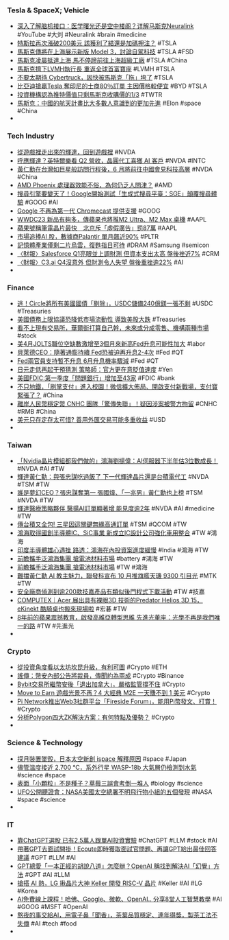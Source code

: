 ### Tesla & SpaceX; Vehicle
- [深入了解脑机接口：医学曙光还是空中楼阁？详解马斯克Neuralink](https://www.youtube.com/watch?v=VCUascPBeMI) #YouTube #大刘 #Neuralink #brain #medicine
- [特斯拉再次漲破200美元 該獲利了結還是加碼押注？](https://news.cnyes.com/news/id/5198865) #TSLA
- [馬斯克傳將在上海展示新版 Model 3，討論自駕科技](https://technews.tw/2023/06/01/tesla-plans-to-showcase-updated-model-3-with-musk-in-shanghai/) #TSLA #FSD
- [馬斯克凌晨抵達上海,馬不停蹄前往上海超級工廠](https://m.cnyes.com/news/id/5199212) #TSLA #China
- [馬斯克擠下LVMH執行長 重返全球首富寶座](https://m.cnyes.com/news/id/5198874) #LVMH #TSLA
- [不要太期待 Cybertruck，因快被馬斯克「拖」垮了](https://technews.tw/2023/06/01/do-not-expect-cybertruck/) #TSLA
- [比亞迪搶贏Tesla 奪印尼的士商80％訂單 主因價格較便宜](https://hk.finance.yahoo.com/news/又勝-仗-比亞迪搶贏tesla-奪印尼的士商80-訂單-090000712.html) #BYD #TSLA
- [投資機構認為推特價值只剩馬斯克收購價的1/3](https://www.ithome.com.tw/news/157132) #TWTR
- [馬斯克：中國的航天計畫比大多數人意識到的更加先進](https://std.stheadline.com/realtime/article/1928973/即時-中國-馬斯克-中國的航天計畫比大多數人意識到的更加先進) #Elon #space #China
-
### Tech Industry
- [從遊戲裡走出來的輝達，回到遊戲裡](https://technews.tw/2023/06/01/nvidia-ace_games-characters_generative-ai/) #NVDA
- [呼應輝達？英特爾樂看 Q2 營收，晶圓代工喜獲 AI 客戶](https://technews.tw/2023/06/01/intel-q2-ai/) #NVDA #INTC
- [黃仁勳在台灣如巨星般訪問行程後，6 月將前往中國會見科技高層](https://technews.tw/2023/06/01/nvidia-ceo-to-travel-to-china-in-june/) #NVDA #China
- [AMD Phoenix 處理器效能不俗，為何仍乏人問津？](https://kortanews.com/posts/aHR0cHM6Ly90ZWNobmV3cy50dy8yMDIzLzA1LzMxL2FtZC1waG9lbml4Lw==) #AMD
- [搜尋引擎要變天了！Google開始測試「生成式搜尋平臺：SGE」顛覆搜尋體驗](https://www.techbang.com/posts/106769-search-engines-sg) #GOOG #AI
- [Google 不再為第一代 Chromecast 提供支援](https://chinese.engadget.com/google-has-officially-stopped-supporting-the-first-gen-chromecast-010011507.html) #GOOG
- [WWDC23 新品有夠多，傳蘋果也將推M2 Ultra、M2 Max 桌機](https://technews.tw/2023/06/01/wwdc23-m2-ultra-m2-max/) #AAPL
- [蘋果號稱筆電晶片最快　北京斥「虛假廣告」罰87萬](https://tw.nextapple.com/international/20230531/9EC6EB85778547E5F3A3A654340BAAA6) #AAPL
- [市場追捧AI 股，數據商Palantir 單月飆近90%](https://finance.technews.tw/2023/05/31/palantir-soars-nearly-90percent-in-a-single-month/) #PLTR
- [記憶體產業僅剩二片烏雲，復甦指日可待](https://technews.tw/2023/06/01/there-are-only-two-dark-clouds-left-in-the-memory-industry/) #DRAM #Samsung #semicon
- [〈財報〉Salesforce Q1亮眼並上調財測 但資本支出太高 盤後挫近7%](https://m.cnyes.com/news/id/5198859) #CRM
- [〈財報〉C3.ai Q4沒意外 但財測令人失望 盤後重挫逾22%](https://news.cnyes.com/news/id/5198861) #AI
-
### Finance
- [逃！Circle將所有美國國債「剔除」，USDC儲備240億鎂一張不剩](https://www.blocktempo.com/usdc-issuer-circle-has-ditched-all-u-s-treasuries-from-24b-reserve-fund-amid-debt-ceiling-showdown/) #USDC #Treasuries
- [美國債務上限協議恐降低市場流動性 導致美股大跌](https://m.cnyes.com/news/id/5198687) #Treasuries
- [看不上現有交易所，華爾街打算自己幹，未來或分成零售、機構兩種市場](https://abmedia.io/wall-street-prepares-to-take-on-established-crypto-companies) #stock
- [美4月JOLTS職位空缺數激增至3個月來新高Fed升息可能性加大](https://news.cnyes.com/news/id/5198802) #labor
- [貝萊德CEO：隨著通膨持續 Fed恐被迫再升息2-4次](https://m.cnyes.com/news/id/5199642) #Fed #QT
- [Fed兩官員支持暫不升息 6月升息機率驟減](https://news.cnyes.com/news/id/5198867) #Fed #QT
- [日元走低再起干預猜測 策略師：官方更在意貶值速度](https://m.cnyes.com/news/id/5197802) #Yen
- [美國FDIC:第一季度「問題銀行」增加至43家](https://m.cnyes.com/news/id/5198965) #FDIC #bank
- [不只地鐵，「刷掌支付」進入校園！微信擴大佈局、開啟支付新戰場，支付寶緊張了？](https://www.bnext.com.tw/article/75453/wecaht-pay) #China
- [離岸人民幣穩定幣 CNHC 團隊「驚傳失聯」！疑因涉案被警方拘留](https://blockcast.it/2023/05/31/cnhc-stablecoin-team-disappeared/) #CNHC #RMB #China
- [美元只存定存太可惜? 善用外匯交易可能多重收益](https://news.cnyes.com/news/id/5197318) #USD
-
### Taiwan
- [「Nvidia晶片模組都我們做的」鴻海劉揚偉：AI伺服器下半年估3位數成長！](https://www.wealth.com.tw/articles/e7f0e699-84f4-4974-9c40-f25ca37c3ce6) #NVDA #AI #TW
- [輝達黃仁勳：與張忠謀吃過飯了 下一代輝達晶片還是台積電代工](https://today.line.me/tw/v2/article/EXDP81Y) #NVDA #TSM #TW
- [誰是夢幻CEO？張忠謀奪第一 張國煒、「一兆男」黃仁勳也上榜](https://www.wealth.com.tw/articles/d657bac5-44dc-43f0-a005-849b2f5e5fe2) #TSM #NVDA #TW
- [輝達醫療策略夥伴 醫揚AI訂單顯著增 能見度逾2年](https://m.cnyes.com/news/id/5199624) #NVDA #AI #medicine #TW
- [傳台積又全包! 三星因這關鍵無緣高通訂單](https://ctee.com.tw/news/tech/874173.html) #TSM #QCOM #TW
- [鴻海取得國創半導體IC、SiC事業 新成立IC設計公司強化車用整合](https://m.cnyes.com/news/id/5198762) #TW #鴻海
- [印度半導體雄心遇挫 路透：鴻海在內投資案進度緩慢](https://news.cnyes.com/news/id/5199508) #India #鴻海 #TW
- [前瞻攜手泛鴻海集團 搶電池材料市場](https://news.cnyes.com/news/id/5199662) #battery #鴻海 #TW
- [前瞻攜手泛鴻海集團 搶電池材料市場](https://m.cnyes.com/news/id/5199662) #TW #鴻海
- [難擋黃仁勳 AI 教主魅力，聯發科宣布 10 月推旗艦天璣 9300 引目光](https://technews.tw/2023/05/31/mediatek-announces-launch-of-flagship-dimensity-9300-in-october/) #MTK #TW
- [安全廠商偵測到逾200款技嘉產品有類似後門程式下載活動](https://www.ithome.com.tw/news/157146) #TW #技嘉
- [COMPUTEX｜Acer 展出具有裸眼3D 技術的Predator Helios 3D 15，eKinekt 酷騎桌也搬來現場啦](https://agirls.aotter.net/post/62253) #宏碁 #TW
- [8年前的蘋果震撼教育，啟發高維亞轉型思維 先進光董座：光學不再是我們唯一的路](https://www.wealth.com.tw/articles/1f55520c-93d3-4b67-8316-9c81d911b2d4) #TW #先進光
-
### Crypto
- [從投資角度看以太坊坎昆升級，有利可圖](https://www.blocktempo.com/cancun-upgrade-from-an-investment-perspective/) #Crypto #ETH
- [謠傳：幣安內部公告將裁員，傳聞約為兩成](https://abmedia.io/rumors-binance-layoff) #Crypto #Binance
- [Bybit交易所繼幣安後「退出加拿大」，嚴格監管撐不住](https://www.blocktempo.com/bybit-announce-notice-on-exit-from-canadian-market/) #Crypto
- [Move to Earn 遊戲光景不再？4 大經典 M2E 一天賺不到 1 美元](https://blockcast.it/2023/06/01/four-popular-move-to-earn-earnings-price-collapse/) #Crypto
- [Pi Network推出Web3社群平台「Fireside Forum」，能用Pi幣發文、打賞！](https://www.blocktempo.com/pi-network-plans-to-launch-fireside-forum-a-web3-social-platform/) #Crypto
- [分析Polygon四大ZK解決方案：有何特點及優勢？](https://www.blocktempo.com/comparative-analysis-of-polygons-four-major-zk-solutions/) #Crypto
-
### Science & Technology
- [探月裝置墜毀，日本太空新創 ispace 解釋原因](https://technews.tw/2023/06/01/crash-of-private-japanese-moon-lander-blamed-on-software-last-minute-location-switch/) #space #Japan
- [儘管溫度接近 2,700 ℃，系外行星 WASP-18b 大氣層仍檢測到水氣](https://technews.tw/2023/06/01/wasp-18b-exoplanet-webb-telescope/) #science #space
- [表面「小顆粒」不是種子？草莓三誤會考倒一堆人](https://news.ttv.com.tw/news/11205250011900I) #biology #science
- [UFO公開聽證會：NASA美國太空總署不明飛行物小組的五個發現](https://www.bbc.com/zhongwen/trad/science-65773693) #NASA #space #science
-
### IT
- [靠ChatGPT選股 已有2.5萬人跟單AI投資實驗](https://m.cnyes.com/news/id/5195979) #ChatGPT #LLM #stock #AI
- [帶著GPT去面試開掛！Ecoute即時獲取面試官問題、再讓GPT給出最佳回答建議](https://www.techbang.com/posts/106765-ecoute-interview-gpt-github) #GPT #LLM #AI
- [GPT總愛「一本正經的胡說八道」怎麼辦？OpenAI 稱找到解決AI「幻覺」方法](https://www.techbang.com/posts/106813-what-to-do-with-ai-making-up-nonsense-openai-claims-to-find-a) #GPT #AI #LLM
- [搶搭 AI 熱，LG 揪晶片大神 Keller 開發 RISC-V 晶片](https://technews.tw/2023/06/01/canadian-ai-computing-startup-tenstorrent-and-lg-partner-to-build-chips/) #Keller #AI #LG #Korea
- [AI免費線上課程！哈佛、Google、微軟、OpenAI.. 分享8堂人工智慧教學](https://www.blocktempo.com/8-authoritative-free-ai-courses-from-harvard-google-microsoft-openai/) #AI #GOOG #MSFT #OpenAI
- [熬夜的事交給AI，用電子鼻「聞香」，茶葉品質穩定、連年得獎，製茶工法不失傳](https://www.newsmarket.com.tw/blog/185562/) #AI #tech #food
-